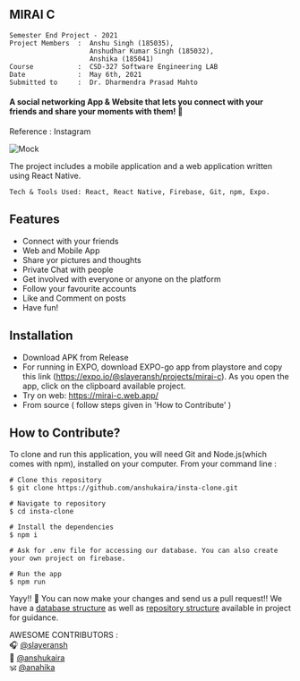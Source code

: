 ## MIRAI C

 ``` 
 Semester End Project - 2021      
 Project Members  :  Anshu Singh (185035),  
                     Anshudhar Kumar Singh (185032),   
                     Anshika (185041)   
 Course           :  CSD-327 Software Engineering LAB      
 Date             :  May 6th, 2021
 Submitted to     :  Dr. Dharmendra Prasad Mahto 
 ```
   
#### A social networking App & Website that lets you connect with your friends and share your moments with them! 💙
Reference : Instagram

![Mock](https://github.com/anshukaira/insta-clone/blob/dev/assets/D2.png)

The project includes a mobile application and a web application written using React Native.

`Tech & Tools Used: React, React Native, Firebase, Git, npm, Expo.`

## Features
 - Connect with your friends
 - Web and Mobile App
 - Share yor pictures and thoughts
 - Private Chat with people
 - Get involved with everyone or anyone on the platform
 - Follow your favourite accounts
 - Like and Comment on posts
 - Have fun!

## Installation
 - Download APK from Release
 - For running in EXPO, download EXPO-go app from playstore and copy this link (https://expo.io/@slayeransh/projects/mirai-c). As you open the app, click on the clipboard available project.
 - Try on web: https://mirai-c.web.app/
 - From source ( follow steps given in 'How to Contribute' )
 
 
## How to Contribute?
To clone and run this application, you will need Git and Node.js(which comes with npm), installed on your computer. 
From your command line :
``` 
# Clone this repository
$ git clone https://github.com/anshukaira/insta-clone.git

# Navigate to repository
$ cd insta-clone

# Install the dependencies
$ npm i

# Ask for .env file for accessing our database. You can also create your own project on firebase.

# Run the app
$ npm run

```
Yayy!! 🎉 You can now make your changes and send us a pull request!!
We have a [database structure](https://github.com/anshukaira/insta-clone/blob/dev/docs/DATABASE_STRUCTURE.json) as well as [repository structure](https://github.com/anshukaira/insta-clone/blob/dev/docs/DIR_STRUCTURE) available in project for guidance.

 
AWESOME CONTRIBUTORS :                
       🎧 [@slayeransh](https://github.com/SlayerAnsh)   
       💜 [@anshukaira](https://github.com/anshukaira)  
       🕉️ [@anahika](https://github.com/anahika)
